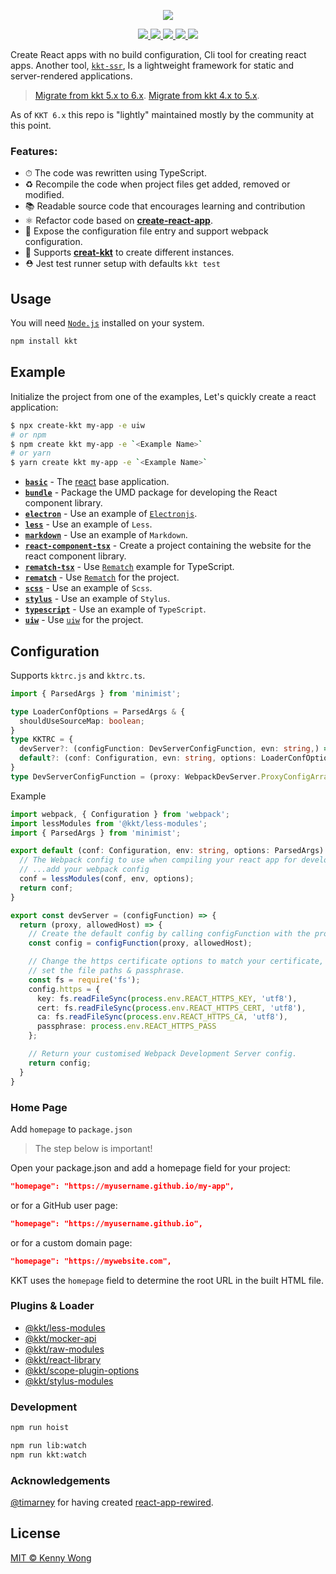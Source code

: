 <p align="center">
  <a href="https://github.com/kktjs/kkt">
    <img src="https://raw.githubusercontent.com/kktjs/kkt/d2bb00dc2d0bd9bb133f3a369d0ad2f5330ed4af/website/kkt.svg?sanitize=true">
  </a>
</p>

<p align="center">
  <a href="https://github.com/kktjs/kkt/issues">
    <img src="https://img.shields.io/github/issues/kktjs/kkt.svg">
  </a>
  <a href="https://github.com/kktjs/kkt/network">
    <img src="https://img.shields.io/github/forks/kktjs/kkt.svg">
  </a>
  <a href="https://github.com/kktjs/kkt/stargazers">
    <img src="https://img.shields.io/github/stars/kktjs/kkt.svg">
  </a>
  <a href="https://github.com/kktjs/kkt/releases">
    <img src="https://img.shields.io/github/release/kktjs/kkt.svg">
  </a>
  <a href="https://www.npmjs.com/package/kkt">
    <img src="https://img.shields.io/npm/v/kkt.svg">
  </a>
</p>

Create React apps with no build configuration, Cli tool for creating react apps. Another tool, [`kkt-ssr`](https://github.com/kktjs/kkt-ssr), Is a lightweight framework for static and server-rendered applications.

> [Migrate from kkt 5.x to 6.x](https://github.com/kktjs/kkt-next/issues/133).
> [Migrate from kkt 4.x to 5.x](https://github.com/kktjs/kkt-next/issues/1).

As of `KKT 6.x` this repo is "lightly" maintained mostly by the community at this point.

### Features:

- ⏱ The code was rewritten using TypeScript.
- ♻️ Recompile the code when project files get added, removed or modified.
- 📚 Readable source code that encourages learning and contribution
- ⚛️ Refactor code based on [**create-react-app**](https://github.com/facebook/create-react-app).
- 💝 Expose the configuration file entry and support webpack configuration.
- 🚀 Supports [**creat-kkt**](https://github.com/kktjs/create-kkt) to create different instances.
- ⛑ Jest test runner setup with defaults `kkt test`

## Usage

You will need [`Node.js`](https://nodejs.org) installed on your system. 

```bash
npm install kkt
```

## Example

Initialize the project from one of the examples, Let's quickly create a react application:

```bash
$ npx create-kkt my-app -e uiw
# or npm
$ npm create kkt my-app -e `<Example Name>`
# or yarn 
$ yarn create kkt my-app -e `<Example Name>`
```

- [**`basic`**](https://github.com/kktjs/kkt/tree/master/example/basic) - The [react](https://github.com/facebook/react) base application.
- [**`bundle`**](https://github.com/kktjs/kkt/tree/master/example/bundle) - Package the UMD package for developing the React component library.
- [**`electron`**](https://github.com/kktjs/kkt/tree/master/example/electron) - Use an example of [`Electronjs`](https://github.com/electron).
- [**`less`**](https://github.com/kktjs/kkt/tree/master/example/less) - Use an example of `Less`.
- [**`markdown`**](https://github.com/kktjs/kkt/tree/master/example/markdown) - Use an example of `Markdown`.
- [**`react-component-tsx`**](https://github.com/kktjs/kkt/tree/master/example/react-component-tsx) - Create a project containing the website for the react component library.
- [**`rematch-tsx`**](https://github.com/kktjs/kkt/tree/master/example/rematch-tsx) - Use [`Rematch`](https://github.com/rematch/rematch) example for TypeScript.
- [**`rematch`**](https://github.com/kktjs/kkt/tree/master/example/rematch) - Use [`Rematch`](https://github.com/rematch/rematch) for the project.
- [**`scss`**](https://github.com/kktjs/kkt/tree/master/example/scss) - Use an example of `Scss`.
- [**`stylus`**](https://github.com/kktjs/kkt/tree/master/example/stylus) - Use an example of `Stylus`.
- [**`typescript`**](https://github.com/kktjs/kkt/tree/master/example/typescript) - Use an example of `TypeScript`.
- [**`uiw`**](https://github.com/kktjs/kkt/tree/master/example/uiw) - Use [`uiw`](https://uiwjs.github.io/) for the project.

## Configuration

Supports `kktrc.js` and `kktrc.ts`.

```ts
import { ParsedArgs } from 'minimist';

type LoaderConfOptions = ParsedArgs & {
  shouldUseSourceMap: boolean;
}
type KKTRC = {
  devServer?: (configFunction: DevServerConfigFunction, evn: string,) => DevServerConfigFunction;
  default?: (conf: Configuration, evn: string, options: LoaderConfOptions) => Configuration;
}
type DevServerConfigFunction = (proxy: WebpackDevServer.ProxyConfigArrayItem[], allowedHost: string) => WebpackDevServer.Configuration;
```

Example

```ts
import webpack, { Configuration } from 'webpack';
import lessModules from '@kkt/less-modules';
import { ParsedArgs } from 'minimist';

export default (conf: Configuration, env: string, options: ParsedArgs) => {
  // The Webpack config to use when compiling your react app for development or production.
  // ...add your webpack config
  conf = lessModules(conf, env, options);
  return conf;
}

export const devServer = (configFunction) => {
  return (proxy, allowedHost) => {
    // Create the default config by calling configFunction with the proxy/allowedHost parameters
    const config = configFunction(proxy, allowedHost);

    // Change the https certificate options to match your certificate, using the .env file to
    // set the file paths & passphrase.
    const fs = require('fs');
    config.https = {
      key: fs.readFileSync(process.env.REACT_HTTPS_KEY, 'utf8'),
      cert: fs.readFileSync(process.env.REACT_HTTPS_CERT, 'utf8'),
      ca: fs.readFileSync(process.env.REACT_HTTPS_CA, 'utf8'),
      passphrase: process.env.REACT_HTTPS_PASS
    };

    // Return your customised Webpack Development Server config.
    return config;
  }
}
```

### Home Page

Add `homepage` to `package.json`

> The step below is important!

Open your package.json and add a homepage field for your project:

```json
"homepage": "https://myusername.github.io/my-app",
```

or for a GitHub user page:

```json
"homepage": "https://myusername.github.io",
```

or for a custom domain page:

```json
"homepage": "https://mywebsite.com",
```

KKT uses the `homepage` field to determine the root URL in the built HTML file.

### Plugins & Loader

- [@kkt/less-modules](packages/less-modules)
- [@kkt/mocker-api](packages/mocker-api)
- [@kkt/raw-modules](packages/raw-modules)
- [@kkt/react-library](packages/react-library)
- [@kkt/scope-plugin-options](packages/scope-plugin-options)
- [@kkt/stylus-modules](packages/stylus-modules)

### Development

```bash
npm run hoist

npm run lib:watch
npm run kkt:watch
```

### Acknowledgements

[@timarney](https://github.com/timarney) for having created [react-app-rewired](https://github.com/timarney/react-app-rewired).

## License

[MIT © Kenny Wong](./LICENSE)
